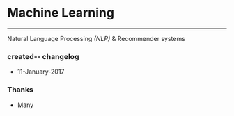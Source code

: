 # Machine Learning 
---

Natural Language Processing *(NLP)* & Recommender systems

### created-- changelog

* 11-January-2017

### Thanks

* Many
